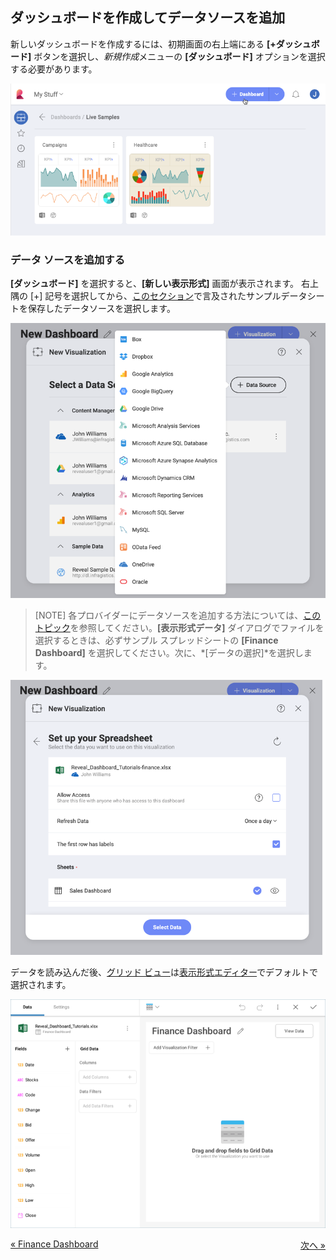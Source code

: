 ## ダッシュボードを作成してデータソースを追加

新しいダッシュボードを作成するには、初期画面の右上端にある **[+ダッシュボード]** ボタンを選択し、*新規作成*メニューの **[ダッシュボード]** オプションを選択する必要があります。

![Access New Dashboard menu](images/create-new-dashboard.png)

### データ ソースを追加する

**[ダッシュボード]** を選択すると、**[新しい表示形式]** 画面が表示されます。
右上隅の [+] 記号を選択してから、[このセクション](finance-dashboard-tutorial.html#sample-datasheet)で言及されたサンプルデータシートを保存したデータソースを選択します。

![creatingnewvisualization\_all](images/creating-new-visualization.png)

>[NOTE]
>各プロバイダーにデータソースを追加する方法については、[このトピック](data-sources.md)を参照してください。**[表示形式データ]** ダイアログでファイルを選択するときは、必ずサンプル スプレッドシートの **[Finance Dashboard]** を選択してください。次に、*[データの選択]*を選択します。

![Selecting Finance Sheet](images/Selecting-Finance-Sheet.png)

データを読み込んだ後、[グリッド ビュー](grid-view.md)は[表示形式エディター](visualizations-editor.md)でデフォルトで選択されます。

![FinanceFirstVisualizationGrid\_All](images/FinanceFirstVisualizationGrid_All.png)

<style>
.previous {
    text-align: left
}

.next {
    float: right
}

</style>

<a href="finance-dashboard-tutorial.md" class="previous">&laquo; Finance Dashboard</a>
<a href="finance-selecting-data-visualization.md" class="next">次へ &raquo;</a>
